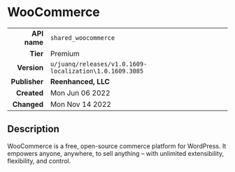# WooCommerce
| | |
|-:|-|
|**API name**|`shared_woocommerce`|
|**Tier**|Premium|
|**Version**|`u/juanq/releases/v1.0.1609-localization\1.0.1609.3085`|
|**Publisher**|**Reenhanced, LLC**|
|**Created**|Mon Jun 06 2022|
|**Changed**|Mon Nov 14 2022|

## Description
WooCommerce is a free, open-source commerce platform for WordPress. It empowers anyone, anywhere, to sell anything – with unlimited extensibility, flexibility, and control.

